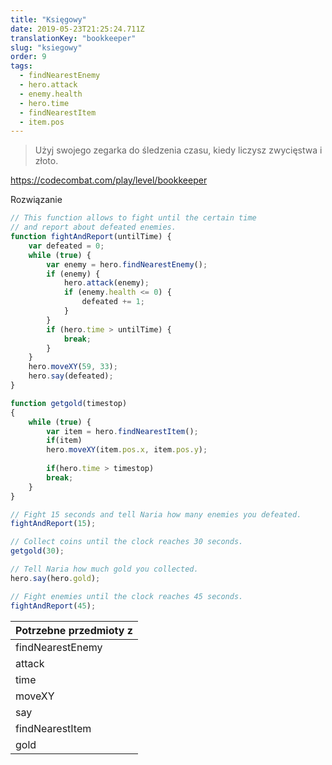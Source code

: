 ```yaml
---
title: "Księgowy"
date: 2019-05-23T21:25:24.711Z
translationKey: "bookkeeper"
slug: "ksiegowy"
order: 9
tags:
  - findNearestEnemy
  - hero.attack
  - enemy.health
  - hero.time
  - findNearestItem
  - item.pos
---
```


> Użyj swojego zegarka do śledzenia czasu, kiedy liczysz zwycięstwa i złoto.

https://codecombat.com/play/level/bookkeeper

Rozwiązanie

```javascript
// This function allows to fight until the certain time
// and report about defeated enemies.
function fightAndReport(untilTime) {
    var defeated = 0;
    while (true) {
        var enemy = hero.findNearestEnemy();
        if (enemy) {
            hero.attack(enemy);
            if (enemy.health <= 0) {
                defeated += 1;
            }
        }
        if (hero.time > untilTime) {
            break;
        }
    }
    hero.moveXY(59, 33);
    hero.say(defeated);
}

function getgold(timestop)
{
    while (true) {
        var item = hero.findNearestItem();
        if(item)
        hero.moveXY(item.pos.x, item.pos.y);
        
        if(hero.time > timestop)
        break;
    }
}

// Fight 15 seconds and tell Naria how many enemies you defeated.
fightAndReport(15);

// Collect coins until the clock reaches 30 seconds.
getgold(30);

// Tell Naria how much gold you collected.
hero.say(hero.gold);

// Fight enemies until the clock reaches 45 seconds.
fightAndReport(45);

```

Potrzebne przedmioty z |
--- |
findNearestEnemy |
attack |
time |
moveXY |
say |
findNearestItem |
gold |


